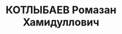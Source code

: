 ---
title: КОТЛЫБАЕВ Ромазан Хамидуллович
description: "Род. в 1902, член ВКП(б). Проживал: Соль-Илецкий р-н. Заведующий райземотделом\
  \ \n  Приговор: ВК ВС СССР, 29.01.1938 – ВМН. \n  Реабилитирован июль 1956"
---